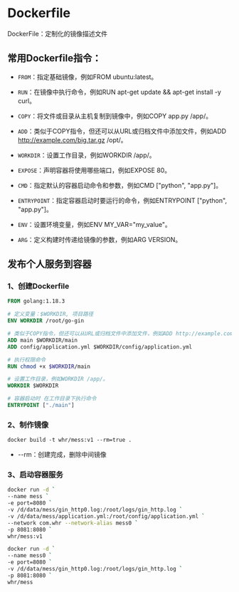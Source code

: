 
# Dockerfile
DockerFile：定制化的镜像描述文件

## 常用Dockerfile指令：
- `FROM`：指定基础镜像，例如FROM ubuntu:latest。

- `RUN`：在镜像中执行命令，例如RUN apt-get update && apt-get install -y curl。

- `COPY`：将文件或目录从主机复制到镜像中，例如COPY app.py /app/。

- `ADD`：类似于COPY指令，但还可以从URL或归档文件中添加文件，例如ADD http://example.com/big.tar.gz /opt/。

- `WORKDIR`：设置工作目录，例如WORKDIR /app/。

- `EXPOSE`：声明容器将使用哪些端口，例如EXPOSE 80。

- `CMD`：指定默认的容器启动命令和参数，例如CMD ["python", "app.py"]。

- `ENTRYPOINT`：指定容器启动时要运行的命令，例如ENTRYPOINT ["python", "app.py"]。

- `ENV`：设置环境变量，例如ENV MY_VAR="my_value"。

- `ARG`：定义构建时传递给镜像的参数，例如ARG VERSION。

## 发布个人服务到容器
### 1、创建Dockerfile
```dockerfile
FROM golang:1.18.3

# 定义变量：$WORKDIR, 项目路径
ENV WORKDIR /root/go-gin

# 类似于COPY指令，但还可以从URL或归档文件中添加文件，例如ADD http://example.com/big.tar.gz /opt/。
ADD main $WORKDIR/main
ADD config/application.yml $WORKDIR/config/application.yml

# 执行权限命令
RUN chmod +x $WORKDIR/main

# 设置工作目录，例如WORKDIR /app/。
WORKDIR $WORKDIR

# 容器启动时 在工作目录下执行命令
ENTRYPOINT ["./main"]
```
### 2、制作镜像
```dockerfile
docker build -t whr/mess:v1 --rm=true .
```

- --rm：创建完成，删除中间镜像

### 3、启动容器服务
```bash
docker run -d `
--name mess `
-e port=8080 `
-v /d/data/mess/gin_http0.log:/root/logs/gin_http.log `
-v /d/data/mess/application.yml:/root/config/application.yml `
--network com.whr --network-alias mess0 `
-p 8081:8080 `
whr/mess:v1
```
```bash
docker run -d `
--name mess0 `
-e port=8080 `
-v /d/data/mess/gin_http0.log:/root/logs/gin_http.log `
-p 8081:8080 `
whr/mess
```
